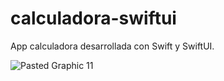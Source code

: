 # calculadora-swiftui
App calculadora desarrollada con Swift y SwiftUI.  
  
![Pasted Graphic 11](https://github.com/isthebetadev/calculadora-swiftui/assets/160135386/23a598d5-741e-4732-9d52-760e532fe91a)
